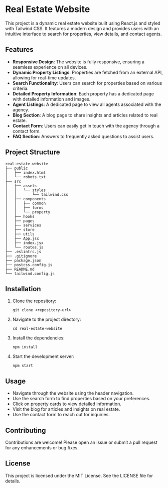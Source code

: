 # Real Estate Website

This project is a dynamic real estate website built using React.js and styled with Tailwind CSS. It features a modern design and provides users with an intuitive interface to search for properties, view details, and contact agents.

## Features

- **Responsive Design**: The website is fully responsive, ensuring a seamless experience on all devices.
- **Dynamic Property Listings**: Properties are fetched from an external API, allowing for real-time updates.
- **Search Functionality**: Users can search for properties based on various criteria.
- **Detailed Property Information**: Each property has a dedicated page with detailed information and images.
- **Agent Listings**: A dedicated page to view all agents associated with the agency.
- **Blog Section**: A blog page to share insights and articles related to real estate.
- **Contact Form**: Users can easily get in touch with the agency through a contact form.
- **FAQ Section**: Answers to frequently asked questions to assist users.

## Project Structure

```
real-estate-website
├── public
│   ├── index.html
│   └── robots.txt
├── src
│   ├── assets
│   │   └── styles
│   │       └── tailwind.css
│   ├── components
│   │   ├── common
│   │   ├── forms
│   │   └── property
│   ├── hooks
│   ├── pages
│   ├── services
│   ├── store
│   ├── utils
│   ├── App.jsx
│   ├── index.jsx
│   └── routes.js
├── .eslintrc.js
├── .gitignore
├── package.json
├── postcss.config.js
├── README.md
└── tailwind.config.js
```

## Installation

1. Clone the repository:
   ```
   git clone <repository-url>
   ```
2. Navigate to the project directory:
   ```
   cd real-estate-website
   ```
3. Install the dependencies:
   ```
   npm install
   ```
4. Start the development server:
   ```
   npm start
   ```

## Usage

- Navigate through the website using the header navigation.
- Use the search form to find properties based on your preferences.
- Click on property cards to view detailed information.
- Visit the blog for articles and insights on real estate.
- Use the contact form to reach out for inquiries.

## Contributing

Contributions are welcome! Please open an issue or submit a pull request for any enhancements or bug fixes.

## License

This project is licensed under the MIT License. See the LICENSE file for details.